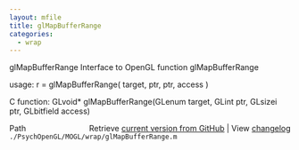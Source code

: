 ```yaml
---
layout: mfile
title: glMapBufferRange
categories:
  - wrap
---
```


glMapBufferRange  Interface to OpenGL function glMapBufferRange

usage:  r = glMapBufferRange\( target, ptr, ptr, access \)

C function:  GLvoid\* glMapBufferRange\(GLenum target, GLint ptr, GLsizei ptr, GLbitfield access\)


<div class="code_header" style="text-align:right;">
  <span style="float:left;">Path&nbsp;&nbsp;</span> <span class="counter">Retrieve <a href=
  "https://raw.github.com/Psychtoolbox-3/Psychtoolbox-3/beta/./PsychOpenGL/MOGL/wrap/glMapBufferRange.m">current version from GitHub</a> | View <a href=
  "https://github.com/Psychtoolbox-3/Psychtoolbox-3/commits/beta/./PsychOpenGL/MOGL/wrap/glMapBufferRange.m">changelog</a></span>
</div>
<div class="code">
  <code>./PsychOpenGL/MOGL/wrap/glMapBufferRange.m</code>
</div>
